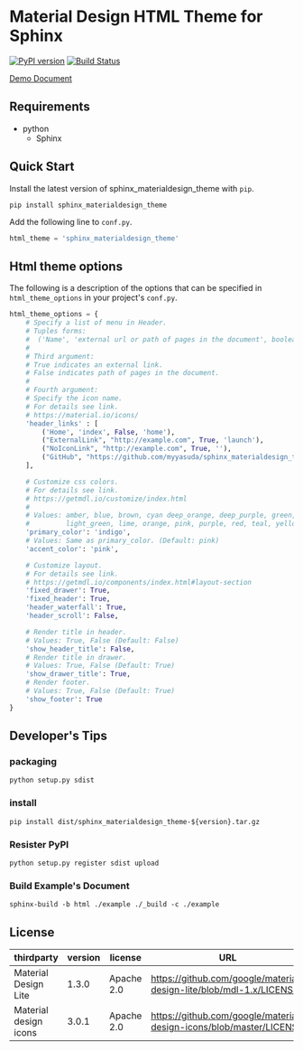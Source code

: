 # Material Design HTML Theme for Sphinx

[![PyPI version](https://badge.fury.io/py/sphinx_materialdesign_theme.svg)](https://badge.fury.io/py/sphinx_materialdesign_theme)
[![Build Status](https://travis-ci.org/myyasuda/sphinx_materialdesign_theme.svg?branch=master)](https://travis-ci.org/myyasuda/sphinx_materialdesign_theme)

[Demo Document](http://myyasuda.github.io/sphinx_materialdesign_theme)

## Requirements

- python
  - Sphinx

## Quick Start

Install the latest version of sphinx_materialdesign_theme with `pip`.

```shell
pip install sphinx_materialdesign_theme
```

Add the following line to `conf.py`.

```python
html_theme = 'sphinx_materialdesign_theme'
```

## Html theme options

The following is a description of the options that can be specified in `html_theme_options` in your project's `conf.py`.

```python
html_theme_options = {
    # Specify a list of menu in Header.
    # Tuples forms:
    #  ('Name', 'external url or path of pages in the document', boolean, 'icon name')
    #
    # Third argument:
    # True indicates an external link.
    # False indicates path of pages in the document.
    #
    # Fourth argument:
    # Specify the icon name.
    # For details see link.
    # https://material.io/icons/
    'header_links' : [
        ('Home', 'index', False, 'home'),
        ("ExternalLink", "http://example.com", True, 'launch'),
        ("NoIconLink", "http://example.com", True, ''),
        ("GitHub", "https://github.com/myyasuda/sphinx_materialdesign_theme", True, 'link')
    ],

    # Customize css colors.
    # For details see link.
    # https://getmdl.io/customize/index.html
    #
    # Values: amber, blue, brown, cyan deep_orange, deep_purple, green, grey, indigo, light_blue,
    #         light_green, lime, orange, pink, purple, red, teal, yellow(Default: indigo)
    'primary_color': 'indigo',
    # Values: Same as primary_color. (Default: pink)
    'accent_color': 'pink',

    # Customize layout.
    # For details see link.
    # https://getmdl.io/components/index.html#layout-section
    'fixed_drawer': True,
    'fixed_header': True,
    'header_waterfall': True,
    'header_scroll': False,

    # Render title in header.
    # Values: True, False (Default: False)
    'show_header_title': False,
    # Render title in drawer.
    # Values: True, False (Default: True)
    'show_drawer_title': True,
    # Render footer.
    # Values: True, False (Default: True)
    'show_footer': True
}
```

## Developer's Tips

### packaging

```
python setup.py sdist
```

### install

```
pip install dist/sphinx_materialdesign_theme-${version}.tar.gz
```

### Resister PyPI

```
python setup.py register sdist upload
```

### Build Example's Document

```
sphinx-build -b html ./example ./_build -c ./example
```

## License

|thirdparty              |version  |license         |URL                                                                |
|-----------------------|---------|----------------|-------------------------------------------------------------------|
| Material Design Lite  |1.3.0    | Apache 2.0     |https://github.com/google/material-design-lite/blob/mdl-1.x/LICENSE|
| Material design icons |3.0.1    | Apache 2.0     |https://github.com/google/material-design-icons/blob/master/LICENSE|
